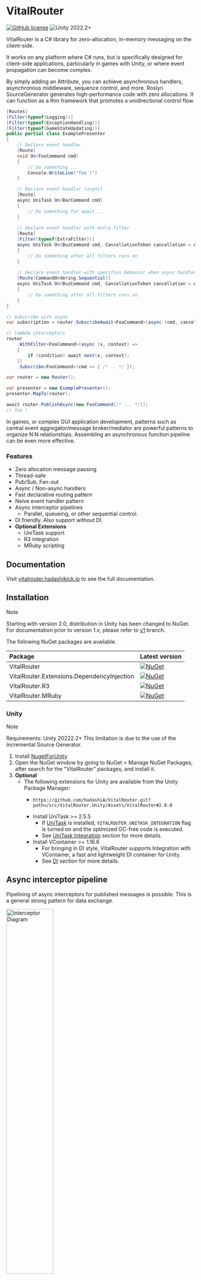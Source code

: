 # VitalRouter

[![GitHub license](https://img.shields.io/github/license/hadashiA/VitalRouter)](./LICENSE)
![Unity 2022.2+](https://img.shields.io/badge/unity-2022.2+-000.svg)

VitalRouter is a C# library for zero-allocation, in-memory messaging on the client-side.

It works on any platform where C# runs, but is specifically designed for client-side applications, particularly in games with Unity, or where event propagation can become complex.

By simply adding an Attribute, you can achieve asynchronous handlers, asynchronous middleware, sequence control, and more. Roslyn SourceGenerator generates high-performance code with zero allocations. It can function as a thin framework that promotes a unidirectional control flow.

```csharp
[Routes]
[Filter(typeof(Logging))]
[Filter(typeof(ExceptionHandling))]
[Filter(typeof(GameStateUpdating))]
public partial class ExamplePresenter
{
    // Declare event handler
    [Route]
    void On(FooCommand cmd)
    {
        // Do something ...
        Console.WriteLine("foo !")
    }

    // Declare event handler (async)
    [Route] 
    async UniTask On(BarCommand cmd)
    {
        // Do something for await ...
    }
    
    // Declare event handler with extra filter
    [Route]
    [Filter(typeof(ExtraFilter))]
    async UniTask On(BuzCommand cmd, CancellationToken cancellation = default)
    {
        // Do something after all filters runs on.
    }
       
    // Declare event handler with specifies behavior when async handlers are executed concurrently
    [Route(CommandOrdering.Sequential)]
    async UniTask On(BuzCommand cmd, CancellationToken cancellation = default)
    {
        // Do something after all filters runs on.
    }
}
```

```cs
// Subscribe with async
var subscription = router.SubscribeAwait<FooCommand>(async (cmd, cancellationToken) => { /* ... */ }, CommandOrdering.Sequential);

// lambda interceptors
router
    .WithFilter<FooCommand>(async (x, context) =>
    {
        if (condition) await next(x, context);
    })
    .Subscribe<FooCommand>(cmd => { /* .. */ });
```

```cs
var router = new Router();

var presenter = new ExamplePresenter();
presenter.MapTo(router);

await router.PublishAsync(new FooCommand(/* ... */));
// foo !
```

In games, or complex GUI application development, patterns such as central event aggregator/message broker/mediator are powerful patterns to organize N:N relationships.
Assembling an asynchronous function pipeline can be even more effective.

### Features

- Zero allocation message passing
- Thread-safe
- Pub/Sub, Fan-out
- Async / Non-async handlers
- Fast declarative routing pattern
- Naive event handler pattern
- Async interceptor pipelines
    - Parallel, queueing, or other sequential control.
- DI friendly. Also support without DI.
- **Optional Extensions**
    - UniTask support
    - R3 integration
    - MRuby scripting

## Documentation

Visit [vitalrouter.hadashikick.jp](https://vitalrouter.hadashikick.jp) to see the full documentation.

## Installation

> [!NOTE]
> Starting with version 2.0, distribution in Unity has been changed to NuGet.
> For documentation prior to version 1.x, please refer to [v1](https://github.com/hadashiA/VitalRouter/tree/v1) branch.

The following NuGet packages are available.

| Package                                    | Latest version                                                                                                                                                   |
|:-------------------------------------------|:-----------------------------------------------------------------------------------------------------------------------------------------------------------------|
| VitalRouter                                | [![NuGet](https://img.shields.io/nuget/v/VitalRouter)](https://www.nuget.org/packages/VitalRouter)                                                               | 
| VitalRouter.Extensions.DependencyInjection | [![NuGet](https://img.shields.io/nuget/v/VitalRouter.Extensions.DependencyInjection)](https://www.nuget.org/packages/VitalRouter.Extensions.DependencyInjection) | 
| VitalRouter.R3                             | [![NuGet](https://img.shields.io/nuget/v/VitalRouter.R3)](https://www.nuget.org/packages/VitalRouter.R3)                                                         |
| VitalRouter.MRuby                          | [![NuGet](https://img.shields.io/nuget/v/VitalRouter.MRuby)](https://www.nuget.org/packages/VitalRouter.MRuby)                                                   |

### Unity

> [!NOTE]
> Requirements: Unity 20222.2+
> This limitation is due to the use of the Incremental Source Generator.

1. Install [NugetForUnity](https://github.com/GlitchEnzo/NuGetForUnity).
2. Open the NuGet window by going to NuGet > Manage NuGet Packages, after search for the "VitalRouter" packages, and install it.
3. **Optional**
    - The following extensions for Unity are available from the Unity Package Manager:
        - ```
          https://github.com/hadashiA/VitalRouter.git?path=/src/VitalRouter.Unity/Assets/VitalRouter#2.0.0
          ```
        - Install UniTask >= 2.5.5
            - If [UniTask](https://github.com/Cysharp/UniTask) is installed, `VITALROUTER_UNITASK_INTEGRATION` flag is turned on and the optimized GC-free code is executed.
            - See [UniTask Integration](./website/docs/extensions/unitask.md) section for more details.
        - Install VContainer >= 1.16.6
            - For bringing in DI style, VitalRouter supports Integration with VContainer, a fast and lightweight DI container for Unity.
            - See [DI](./website/docs/di/vcontainer.md) section for more details.

## Async interceptor pipeline

Pipelining of async interceptors for published messages is possible. This is a general strong pattern for data exchange.

<img src="./website/docs/assets/diagram_interceptors.svg" alt="Interceptor Diagram" width="50%" />

[Read more](https://vitalrouter.hadashikick.jp/pipeline/interceptor)

## UniTask Integration

UniTask is a fast async/await extension for Unity. VitalRouter actively supports UniTask.

[Read more](https://vitalrouter.hadashikick.jp/extensions/unitask)

## R3 Integration

R3 is the next generation Reactive Extensions implementation in the C# world. It is an excellent alternative to asynchronous streams, but also an excellent alternative to local events.

VitalRouter supports the ability to work with R3.

[Read more](https://vitalrouter.hadashikick.jp/extensions/r3)

## MRuby scripting

It is very powerful if the publishing of commands can be controlled by external data.

For example, when implementing a game scenario, most of the time we do not implement everything in C# scripts. It is common to express large amounts of text data, branching, flag management, etc. in a simple scripting language or data format.

VitalRouter offers an optional package for this purpose before integrating [mruby](https://github.com/mruby/mruby). ([blog](https://medium.com/@hadashiA/vitalrouter-mruby-generic-ruby-scripting-framework-for-unity-d1b2234a5c33) / [blog (Japanease)](https://hadashikick.land/tech/vitalrouter-mruby)

Fiber in mruby and async/await in C# are fully integrated.

![MRuby and C# Diagram](./website/docs/assets/diagram_mruby.png)

[Read more](https://vitalrouter.hadashikick.jp/extensions/mruby)

## LISENCE

MIT

## AUTHOR

@hadashiA
